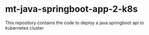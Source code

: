 # mt-java-springboot-app-2-k8s
This repository contains the code to deploy a java springboot api to kubernetes cluster

